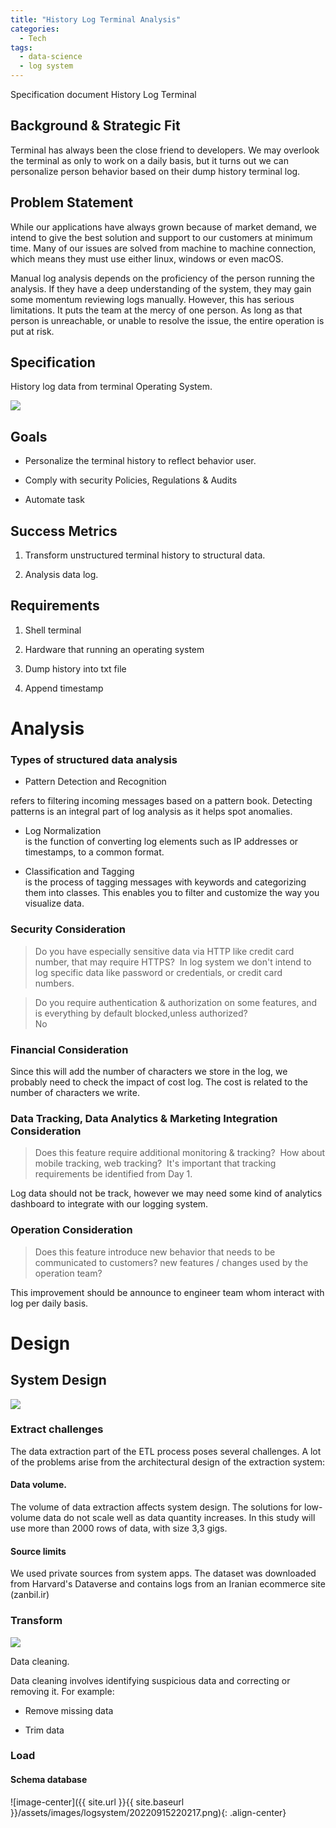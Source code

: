 ```yaml
---
title: "History Log Terminal Analysis"
categories:
  - Tech
tags:
  - data-science
  - log system
---
```


Specification document History Log Terminal

## Background & Strategic Fit

Terminal has always been the close friend to developers. We may overlook the terminal as only to work on a daily basis, but it turns out we can personalize person behavior based on their dump history terminal log.

## Problem Statement

While our applications have always grown because of market demand, we intend to give the best solution and support to our customers at minimum time. Many of our issues are solved from machine to machine connection, which means they must use either linux, windows or even macOS.


Manual log analysis depends on the proficiency of the person running the analysis. If they have a deep understanding of the system, they may gain some momentum reviewing logs manually. However, this has serious limitations. It puts the team at the mercy of one person. As long as that person is unreachable, or unable to resolve the issue, the entire operation is put at risk.

## Specification

History log data from terminal Operating System.

![](https://lh4.googleusercontent.com/-Aj8WHEADlg0xtxfdFd4Dz-U-BvkGAHSSeyvGCc2Lef7yhNRGuhpABz_NW8_2mJfBYIhdaMhcPg_BUNH40wpnU4EvXu7gyhRzZoUG62wmk6JBVR9rKZYjPdWdmQ-ifC_Wwg74ek2YQ4EYhOFF_FJkCXCj7ydJ3fXqYJncomhrvAZH2bdYRiX2JWuxg)

## Goals

-   Personalize the terminal history to reflect behavior user.
    
-   Comply with security Policies, Regulations & Audits
    
-   Automate task
    

## Success Metrics

1.  Transform unstructured terminal history to structural data.
    
2.  Analysis data log.
    

## Requirements

1.  Shell terminal
    
2.  Hardware that running an operating system
    
3.  Dump history into txt file
    
4.  Append timestamp
  

# Analysis

### Types of structured data analysis

- Pattern Detection and Recognition 

refers to filtering incoming messages based on a pattern book. Detecting patterns is an integral part of log analysis as it helps spot anomalies.

- Log Normalization  
is the function of converting log elements such as IP addresses or timestamps, to a common format.  
  
- Classification and Tagging  
is the process of tagging messages with keywords and categorizing them into classes. This enables you to filter and customize the way you visualize data.

  

### Security Consideration

>Do you have especially sensitive data via HTTP like credit card number, that may require HTTPS? 
In log system we don't intend to log specific data like password or credentials, or credit card numbers. 


>Do you require authentication & authorization on some features, and is everything by default blocked,unless authorized?  
No

### Financial Consideration

Since this will add the number of characters we store in the log, we probably need to check the impact of cost log. The cost is related to the number of characters we write.

### Data Tracking, Data Analytics & Marketing Integration Consideration

>Does this feature require additional monitoring & tracking?  How about mobile tracking, web tracking?  It's important that tracking requirements be identified from Day 1. 

Log data should not be track, however we may need some kind of analytics dashboard to integrate with our logging system.

### Operation Consideration

>Does this feature introduce new behavior that needs to be communicated to customers? new features / changes used by the operation team? 

This improvement should be announce to engineer team whom interact with log per daily basis.

# Design

## System Design

![](https://lh6.googleusercontent.com/T36kll5lQn7P-C6v6LJdY82pjD9dkON4pliiCdb3cJR8DzlFqMEVxlGwkjKrBd_t4-ck7JZxifyEYabYhpF4HF309Tocr3fU8S83nUCCa-ZlrQiPz8P07Z5KI3iiB4smJZoK2GTiCwCvRDBpDEXpnbJOcApTsZY0BwZMA9ZLm6zZdzpDELGUHy2QYA)

### Extract challenges 

The data extraction part of the ETL process poses several challenges. A lot of the problems arise from the architectural design of the extraction system:

#### Data volume.

The volume of data extraction affects system design. The solutions for low-volume data do not scale well as data quantity increases. In this study will use more than 2000 rows of data, with size 3,3 gigs.

#### Source limits

We used private sources from system apps. The dataset was downloaded from Harvard's Dataverse and contains logs from an Iranian ecommerce site (zanbil.ir)

### Transform

![](https://lh6.googleusercontent.com/6cK4pkeTfzauYcSsfKejGPVMDrYTT4MyEYQ00MpeVd28DGrZexHx4RixK3bC5mXaVVnPhyM-fDDVTttGxF-gmsIcEt-XstpsdYT9AnYGZechwHGnqIbYqK3pAC-P9h8G5e6HLJ9FfDKFXYEI-FCtsBRYcL6RuSROo6leFqtoBfaQdLpQLNlBhaaGxQ)

Data cleaning. 

Data cleaning involves identifying suspicious data and correcting or removing it. For example:

-   Remove missing data
    
-   Trim data
    

### Load 

#### Schema database

  ![image-center]({{ site.url }}{{ site.baseurl }}/assets/images/logsystem/20220915220217.png){: .align-center}

  